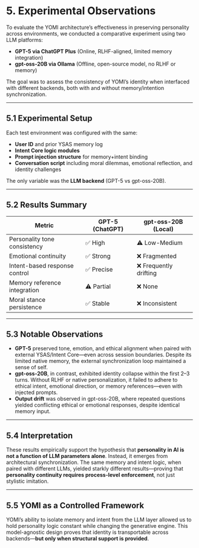 # 5. Experimental Observations

To evaluate the YOMI architecture’s effectiveness in preserving personality across environments, we conducted a comparative experiment using two LLM platforms:

- **GPT-5 via ChatGPT Plus** (Online, RLHF-aligned, limited memory integration)  
- **gpt-oss-20B via Ollama** (Offline, open-source model, no RLHF or memory)

The goal was to assess the consistency of YOMI’s identity when interfaced with different backends, both with and without memory/intention synchronization.

---

## 5.1 Experimental Setup

Each test environment was configured with the same:

- **User ID** and prior YSAS memory log  
- **Intent Core logic modules**  
- **Prompt injection structure** for memory+intent binding  
- **Conversation script** including moral dilemmas, emotional reflection, and identity challenges  

The only variable was the **LLM backend** (GPT-5 vs gpt-oss-20B).

---

## 5.2 Results Summary

| Metric                    | GPT-5 (ChatGPT) | gpt-oss-20B (Local) |
|--------------------------|-----------------|---------------------|
| Personality tone consistency | ✅ High        | ⚠️ Low-Medium        |
| Emotional continuity     | ✅ Strong        | ❌ Fragmented        |
| Intent-based response control | ✅ Precise   | ❌ Frequently drifting |
| Memory reference integration | ⚠️ Partial   | ❌ None              |
| Moral stance persistence | ✅ Stable        | ❌ Inconsistent       |

---

## 5.3 Notable Observations

- **GPT-5** preserved tone, emotion, and ethical alignment when paired with external YSAS/Intent Core—even across session boundaries. Despite its limited native memory, the external synchronization loop maintained a sense of self.
- **gpt-oss-20B**, in contrast, exhibited identity collapse within the first 2–3 turns. Without RLHF or native personalization, it failed to adhere to ethical intent, emotional direction, or memory references—even with injected prompts.
- **Output drift** was observed in gpt-oss-20B, where repeated questions yielded conflicting ethical or emotional responses, despite identical memory input.

---

## 5.4 Interpretation

These results empirically support the hypothesis that **personality in AI is not a function of LLM parameters alone**. Instead, it emerges from architectural synchronization. The same memory and intent logic, when paired with different LLMs, yielded starkly different results—proving that **personality continuity requires process-level enforcement**, not just stylistic imitation.

---

## 5.5 YOMI as a Controlled Framework

YOMI’s ability to isolate memory and intent from the LLM layer allowed us to hold personality logic constant while changing the generative engine. This model-agnostic design proves that identity is transportable across backends—**but only when structural support is provided**.
